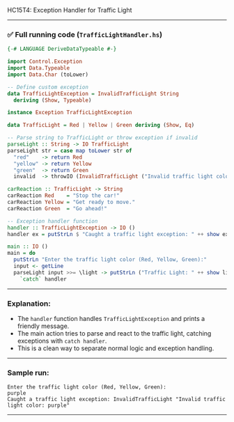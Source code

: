 HC15T4: Exception Handler for Traffic Light

---

### ✅ Full running code (`TrafficLightHandler.hs`)

```haskell
{-# LANGUAGE DeriveDataTypeable #-}

import Control.Exception
import Data.Typeable
import Data.Char (toLower)

-- Define custom exception
data TrafficLightException = InvalidTrafficLight String
  deriving (Show, Typeable)

instance Exception TrafficLightException

data TrafficLight = Red | Yellow | Green deriving (Show, Eq)

-- Parse string to TrafficLight or throw exception if invalid
parseLight :: String -> IO TrafficLight
parseLight str = case map toLower str of
  "red"    -> return Red
  "yellow" -> return Yellow
  "green"  -> return Green
  invalid  -> throwIO (InvalidTrafficLight ("Invalid traffic light color: " ++ invalid))

carReaction :: TrafficLight -> String
carReaction Red    = "Stop the car!"
carReaction Yellow = "Get ready to move."
carReaction Green  = "Go ahead!"

-- Exception handler function
handler :: TrafficLightException -> IO ()
handler ex = putStrLn $ "Caught a traffic light exception: " ++ show ex

main :: IO ()
main = do
  putStrLn "Enter the traffic light color (Red, Yellow, Green):"
  input <- getLine
  parseLight input >>= \light -> putStrLn ("Traffic Light: " ++ show light) >> putStrLn ("AI Car Reaction: " ++ carReaction light)
    `catch` handler
```

---

### Explanation:

* The `handler` function handles `TrafficLightException` and prints a friendly message.
* The main action tries to parse and react to the traffic light, catching exceptions with `catch handler`.
* This is a clean way to separate normal logic and exception handling.

---

### Sample run:

```
Enter the traffic light color (Red, Yellow, Green):
purple
Caught a traffic light exception: InvalidTrafficLight "Invalid traffic light color: purple"
```

---
